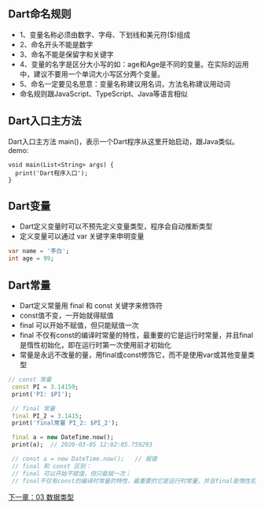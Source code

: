 ## Dart命名规则
 * 1、变量名称必须由数字、字母、下划线和美元符($)组成
 * 2、命名开头不能是数字
 * 3、命名不能是保留字和关键字
 * 4、变量的名字是区分大小写的如：age和Age是不同的变量。在实际的运用中，建议不要用一个单词大小写区分两个变量。
 * 5、命名一定要见名思意：变量名称建议用名词，方法名称建议用动词
 * 命名规则跟JavaScript、TypeScript、Java等语言相似

## Dart入口主方法
Dart入口主方法 main()，表示一个Dart程序从这里开始启动，跟Java类似。
demo:
```
void main(List<String> args) {
  print('Dart程序入口');
}
```

## Dart变量
* Dart定义变量时可以不预先定义变量类型，程序会自动推断类型
* 定义变量可以通过 var 关键字来申明变量
```dart
var name = '李白';
int age = 99;
```

## Dart常量
 * Dart定义常量用 final 和 const 关键字来修饰符 
 * const值不变，一开始就得赋值
 * final 可以开始不赋值，但只能赋值一次
 * final 不仅有const的编译时常量的特性，最重要的它是运行时常量，并且final是惰性初始化，即在运行时第一次使用前才初始化
 * 常量是永远不改量的量，用final或const修饰它，而不是使用var或其他变量类型
 ```dart
// const 常量
  const PI = 3.14159;
  print('PI: $PI');

  // final 常量
  final PI_2 = 3.1415;
  print('final常量 PI_2: $PI_2');

  final a = new DateTime.now();
  print(a);  // 2020-03-05 12:02:05.759293

  // const a = new DateTime.now();   // 报错
  // final 和 const 区别：
  // final 可以开始不赋值，但只能赋一次；
  // final不仅有const的编译时常量的特性，最重要的它是运行时常量，并且final是惰性初始化，即在运行时第一次使用前才初始化。

```
[下一章：03 数据类型](../03%20Dart数据类型)
